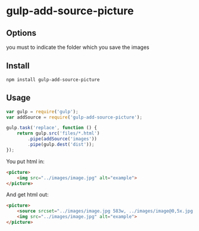 # gulp-add-source-picture
## Options

you must to indicate the folder which you save the images

## Install

`npm install gulp-add-source-picture`

## Usage

``` js
var gulp = require('gulp');
var addSource = require('gulp-add-source-picture');

gulp.task('replace', function () {
    return gulp.src('files/*.html')
        .pipe(addSource('images'))
        .pipe(gulp.dest('dist'));
});

```

You put html in:
``` html
<picture>
    <img src="../images/image.jpg" alt="example">
</picture>
```

And get html out:
``` html
<picture>
    <source srcset="../images/image.jpg 583w, ../images/image@0,5x.jpg 292w, ../images/image@1,5x.jpg 875w, ../images/image@2x.jpg 1167w, ../images/image@3x.jpg 1750w">
    <img src="../images/image.jpg" alt="example">
</picture>
```

